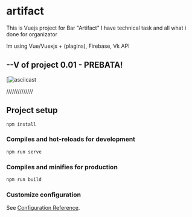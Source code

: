 # artifact
This is Vuejs project for Bar "Artifact"
I have technical task and all what i done for organizator

Im using Vue/Vuexjs + (plagins), Firebase, Vk API


## --V of project 0.01 - PREBATA!

[![asciicast](https://youtu.be/lsxg-w-iaUc)



//////////////
## Project setup
```
npm install
```

### Compiles and hot-reloads for development
```
npm run serve
```

### Compiles and minifies for production
```
npm run build
```

### Customize configuration
See [Configuration Reference](https://cli.vuejs.org/config/).
